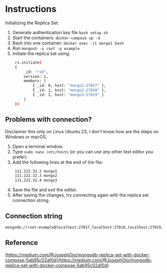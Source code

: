 # Instructions

Initializing the Replica Set:

1. Generate authentication key file `bash setup.sh`
2. Start the containers: `docker-compose up -d`
3. Bash into one container: `docker exec -it mongo1 bash`
4. Run `mongosh -u root -p example`
5. Initiate the replica set using:
   ```bash
    rs.initiate(
    {
        _id: "rs0",
        version: 1,
        members: [
            { _id: 0, host: "mongo1:27017" },
            { _id: 1, host: "mongo2:27018" },
            { _id: 2, host: "mongo3:27019" }
        ]
    })
   ```

## Problems with connection?

Disclaimer this only on Linux Ubuntu 23, I don't know how are the steps on Windows or macOS.

1. Open a terminal window.
2. Type `sudo nano /etc/hosts` (or you can use any other text editor you prefer).
3. Add the following lines at the end of the file:
   ```bash
    111.222.32.2 mongo1
    111.222.32.3 mongo2
    111.222.32.4 mongo3
   ```
4. Save the file and exit the editor.
5. After saving the changes, try connecting again with the replica set connection string.

## Connection string

```bash
mongodb://root:example@localhost:27017,localhost:27018,localhost:27019/?replicaSet=rs0
```

## Reference

[https://medium.com/@JosephOjo/mongodb-replica-set-with-docker-compose-5ab95c02af0d](https://medium.com/@JosephOjo/mongodb-replica-set-with-docker-compose-5ab95c02af0d)